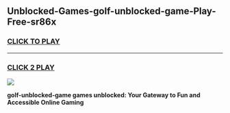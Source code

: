 
## Unblocked-Games-golf-unblocked-game-Play-Free-sr86x
<h3>
<a href="https://premium76.site?title=golf-unblocked-game&ref=10A">CLICK TO PLAY</a></h3>
<hr>

<h3>
<a href="https://premium76.site?title=golf-unblocked-game&ref=10A">CLICK 2 PLAY</a>
  
</h3>

<a href="https://premium76.site?title=golf-unblocked-game&ref=10A"><img src="https://clearcache.store/games.png"></a>


**golf-unblocked-game games unblocked: Your Gateway to Fun and Accessible Online Gaming**
